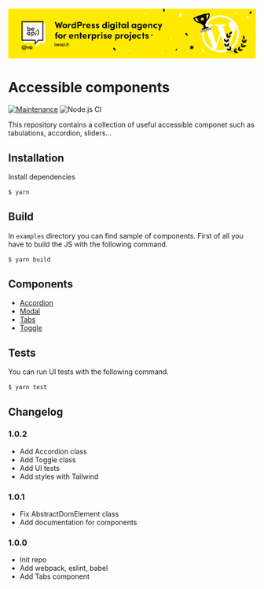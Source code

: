 [![Be API Github Banner](.github/banner-github.png)](https://beapi.fr)

# Accessible components
[![Maintenance](https://img.shields.io/badge/Maintained%3F-yes-green.svg)](https://GitHub.com/Naereen/StrapDown.js/graphs/commit-activity)
![Node.js CI](https://github.com/BeAPI/beapi-frontend-framework/workflows/Node.js%20CI/badge.svg?branch=master)

This repository contains a collection of useful accessible componet such as tabulations, accordion, sliders...

## Installation

Install dependencies
```bash
$ yarn
```

## Build

In `examples` directory you can find sample of components. First of all you have to build the JS with the following command.
```bash
$ yarn build
```

## Components
- [Accordion](examples/accessible-accordion/)
- [Modal](examples/accessible-modal/)
- [Tabs](examples/accessible-tabs/)
- [Toggle](examples/accessible-toggle/)

## Tests

You can run UI tests with the following command.
```bash
$ yarn test
```

## Changelog

### 1.0.2
- Add Accordion class
- Add Toggle class
- Add UI tests
- Add styles with Tailwind

### 1.0.1
- Fix AbstractDomElement class
- Add documentation for components

### 1.0.0
- Init repo
- Add webpack, eslint, babel
- Add Tabs component
